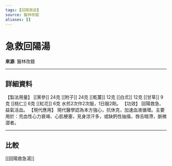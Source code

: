 ```yaml
---
tags: [回陽救逆]
source: 醫林改錯
aliases: []
---
```


# 急救回陽湯

**來源**: 醫林改錯  

---

## 詳細資料
【製法用量】 [[黨參]] 24克 [[附子]] 24克 [[乾薑]] 12克 [[白朮]] 12克 [[甘草]] 9克 [[桃仁]] 6克 [[紅花]] 6克
水煎2次作2次服，1日服2劑。
【功效】
回陽救急、益氣活血。
【現代應用】
現代醫學認為本方強心，抗休克，加速血液循環。主要用於：充血性心力衰竭、心肌梗塞，見身涼汗多，或缺鈣性抽搐，唇舌暗滯，脈微澀者。

---

## 比較
[[回陽救急湯]]
